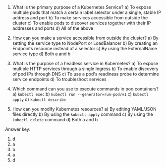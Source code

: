 1. What is the primary purpose of a Kubernetes Service?
   a) To expose multiple pods that match a certain label selector under a single, stable IP address and port
   b) To make services accessible from outside the cluster
   c) To enable pods to discover services together with their IP addresses and ports
   d) All of the above

2. How can you make a service accessible from outside the cluster?
   a) By setting the service type to NodePort or LoadBalancer
   b) By creating an Endpoints resource instead of a selector
   c) By using the ExternalName service type
   d) Both a and b

3. What is the purpose of a headless service in Kubernetes?
   a) To expose multiple HTTP services through a single Ingress
   b) To enable discovery of pod IPs through DNS
   c) To use a pod's readiness probe to determine service endpoints
   d) To troubleshoot services

4. Which command can you use to execute commands in pod containers?
   a) `kubectl exec`
   b) `kubectl run --generator=run-pod/v1`
   c) `kubectl apply`
   d) `kubectl describe`

5. How can you modify Kubernetes resources?
   a) By editing YAML/JSON files directly
   b) By using the `kubectl apply` command
   c) By using the `kubectl delete` command
   d) Both a and b

Answer key:
1. d
2. a
3. b
4. a
5. d